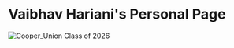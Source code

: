 # Vaibhav Hariani's Personal Page
![Cooper_Union Class of 2026]([https://github.com/Vaibhav-Hariani/Vaibhav-Hariani.github.io/assets/62775035/69ca8a73-c627-4ffb-b1ed-fe011c586402](https://upload.wikimedia.org/wikipedia/commons/thumb/f/f3/Cooper_Union.svg/833px-Cooper_Union.svg.png)https://upload.wikimedia.org/wikipedia/commons/thumb/f/f3/Cooper_Union.svg/833px-Cooper_Union.svg.png)


